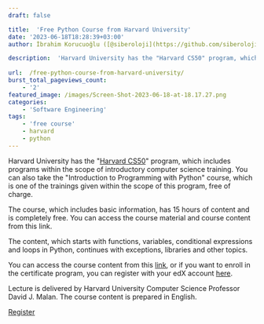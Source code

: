 ```yaml
---
draft: false

title:  'Free Python Course from Harvard University'
date: '2023-06-18T18:28:39+03:00'
author: İbrahim Korucuoğlu ([@siberoloji](https://github.com/siberoloji))

description:  'Harvard University has the "Harvard CS50" program, which includes programs within the scope of introductory computer science training.' 
 
url:  /free-python-course-from-harvard-university/
burst_total_pageviews_count:
    - '2'
featured_image: /images/Screen-Shot-2023-06-18-at-18.17.27.png
categories:
    - 'Software Engineering'
tags:
    - 'free course'
    - harvard
    - python
---
```



Harvard University has the "<a rel="noreferrer noopener" href="https://cs50.harvard.edu/" target="_blank">Harvard CS50</a>" program, which includes programs within the scope of introductory computer science training. You can also take the "Introduction to Programming with Python" course, which is one of the trainings given within the scope of this program, free of charge.



The course, which includes basic information, has 15 hours of content and is completely free. You can access the course material and course content from this link.



The content, which starts with functions, variables, conditional expressions and loops in Python, continues with exceptions, libraries and other topics.



You can access the course content from this <a href="https://cs50.harvard.edu/python/2022/" target="_blank" rel="noreferrer noopener">link</a>, or if you want to enroll in the certificate program, you can register with your edX account <a href="https://www.edx.org/course/cs50s-introduction-to-programming-with-python" target="_blank" rel="noreferrer noopener">here</a>.



Lecture is delivered by Harvard University Computer Science Professor David J. Malan. The course content is prepared in English.


<!-- wp:buttons -->
<div class="wp-block-buttons"><!-- wp:button -->
<div class="wp-block-button"><a class="wp-block-button__link wp-element-button" href="https://www.edx.org/course/cs50s-introduction-to-programming-with-python" target="_blank" rel="noreferrer noopener">Register</a></div>
<!-- /wp:button --></div>
<!-- /wp:buttons -->